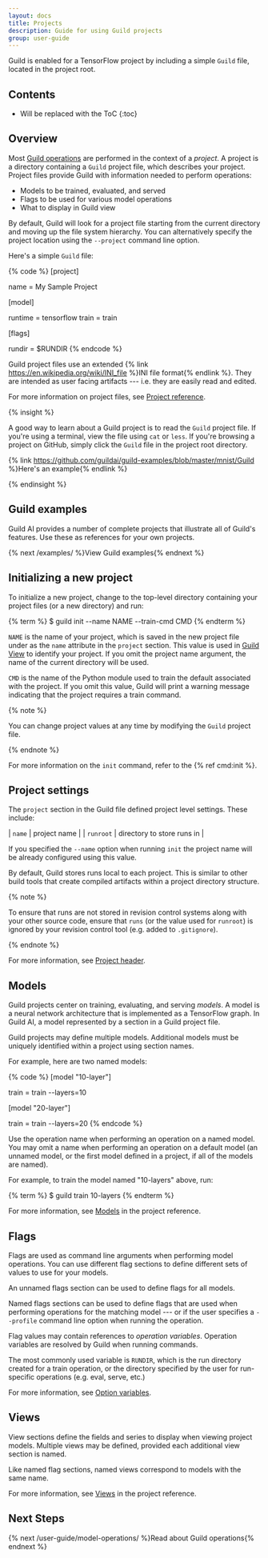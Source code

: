 ```yaml
---
layout: docs
title: Projects
description: Guide for using Guild projects
group: user-guide
---
```


Guild is enabled for a TensorFlow project by including a simple
`Guild` file, located in the project root.

## Contents

* Will be replaced with the ToC
{:toc}

## Overview

Most [Guild operations](/user-guild/model-operations/) are performed
in the context of a *project*. A project is a directory containing a
`Guild` project file, which describes your project. Project files
provide Guild with information needed to perform operations:

- Models to be trained, evaluated, and served
- Flags to be used for various model operations
- What to display in Guild view

By default, Guild will look for a project file starting from the
current directory and moving up the file system hierarchy. You can
alternatively specify the project location using the `--project`
command line option.

Here's a simple `Guild` file:

{% code %}
[project]

name = My Sample Project

[model]

runtime = tensorflow
train = train

[flags]

rundir = $RUNDIR
{% endcode %}

Guild project files use an extended {% link
https://en.wikipedia.org/wiki/INI_file %}INI file format{% endlink
%}. They are intended as user facing artifacts --- i.e. they are
easily read and edited.

For more information on project files,
see [Project reference](/project-reference/).

{% insight %}

A good way to learn about a Guild project is to read the `Guild`
project file. If you're using a terminal, view the file using `cat` or
`less`. If you're browsing a project on GitHub, simply click the
`Guild` file in the project root directory.

{% link
https://github.com/guildai/guild-examples/blob/master/mnist/Guild
%}Here's an example{% endlink %}

{% endinsight %}

## Guild examples

Guild AI provides a number of complete projects that illustrate all of
Guild's features. Use these as references for your own projects.

{% next /examples/ %}View Guild examples{% endnext %}

## Initializing a new project

To initialize a new project, change to the top-level directory
containing your project files (or a new directory) and run:

{% term %}
$ guild init --name NAME --train-cmd CMD
{% endterm %}

`NAME` is the name of your project, which is saved in the new project
file under as the `name` attribute in the `project` section. This
value is used in [Guild View](/guild-view/) to identify your
project. If you omit the project name argument, the name of the
current directory will be used.

`CMD` is the name of the Python module used to train the default
associated with the project. If you omit this value, Guild will print
a warning message indicating that the project requires a train
command.

{% note %}

You can change project values at any time by modifying the `Guild`
project file.

{% endnote %}

For more information on the `init` command, refer to the {% ref cmd:init %}.

## Project settings

The `project` section in the Guild file defined project level
settings. These include:

| `name`    | project name |
| `runroot` | directory to store runs in |

If you specified the `--name` option when running `init` the project
name will be already configured using this value.

By default, Guild stores runs local to each project. This is similar
to other build tools that create compiled artifacts within a project
directory structure.

{% note %}

To ensure that runs are not stored in revision control systems along
with your other source code, ensure that `runs` (or the value used for
`runroot`) is ignored by your revision control tool (e.g. added to
`.gitignore`).

{% endnote %}

For more information,
see [Project header](/project-reference/#project-header).

## Models

Guild projects center on training, evaluating, and serving *models*. A
model is a neural network architecture that is implemented as a
TensorFlow graph. In Guild AI, a model represented by a section in a
Guild project file.

Guild projects may define multiple models. Additional models must be
uniquely identified within a project using section names.

For example, here are two named models:

{% code %}
[model "10-layer"]

train = train --layers=10

[model "20-layer"]

train = train --layers=20
{% endcode %}

Use the operation name when performing an operation on a named
model. You may omit a name when performing an operation on a default
model (an unnamed model, or the first model defined in a project, if
all of the models are named).

For example, to train the model named "10-layers" above, run:

{% term %}
$ guild train 10-layers
{% endterm %}

For more information, see [Models](/project-reference/#models) in the
project reference.

## Flags

Flags are used as command line arguments when performing model
operations. You can use different flag sections to define different
sets of values to use for your models.

An unnamed flags section can be used to define flags for all models.

Named flags sections can be used to define flags that are used when
performing operations for the matching model --- or if the user
specifies a `--profile` command line option when running the
operation.

Flag values may contain references to *operation variables*. Operation
variables are resolved by Guild when running commands.

The most commonly used variable is `RUNDIR`, which is the run
directory created for a train operation, or the directory specified by
the user for run-specific operations (e.g. eval, serve, etc.)

For more information,
see [Option variables](/user-guide/model-operations/#operation-variables).

## Views

View sections define the fields and series to display when viewing
project models. Multiple views may be defined, provided each
additional view section is named.

Like named flag sections, named views correspond to models with the
same name.

For more information, see [Views](/project-reference/#views) in the
project reference.

## Next Steps

{% next /user-guide/model-operations/ %}Read about Guild operations{% endnext %}
